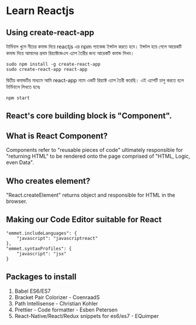# Learn Reactjs

## Using create-react-app

টার্মিনাল খুলে নীচের কমান্ড দিয়ে reactjs এর npm প্যাকেজ ইন্সটল করতে হবে। ইন্সটল হয়ে গেলে আরেকটি কমান্ড দিয়ে আমাদের প্রথম রিয়্যাক্টজেএস এ্যাপ তৈরীর জন্য আরেকটি কমান্ড লিখব।

```
sudo npm install -g create-react-app
sudo create-react-app react-app
```

দ্বিতীয় কমান্ডটির মাধ্যমে আমি react-app নামে একটি রিয়্যাক্ট এ্যাপ তৈরী করেছি। এই এ্যাপটি চালু করতে হলে টার্মিনালে লিখতে হবেঃ
```
npm start
```

## React's core building block is "Component".

## What is React Component?

Components refer to "reusable pieces of code" ultimately responsible for "returning HTML" to be rendered onto the page comprised of "HTML, Logic, even Data".

## Who creates element?

"React.createElement" returns object and responsible for HTML in the browser.

## Making our Code Editor suitable for React

```
"emmet.includeLanguages": {
	"javascript": "javascriptreact"
},
"emmet.syntaxProfiles": {
	"javascript": "jsx"
}
```

## Packages to install

1. Babel ES6/ES7
2. Bracket Pair Colorizer - CoenraadS
3. Path Intellisense - Christian Kohler
4. Prettier - Code formatter - Esben Petersen
5. React-Native/React/Redux snippets for es6/es7 - EQuimper
